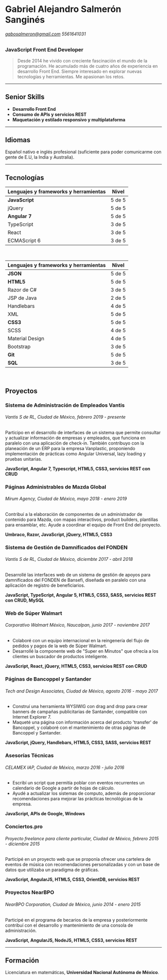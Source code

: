 # Gabriel Alejandro Salmerón Sanginés  
###### gabosalmeron@gmail.com *5561641031*
### JavaScript Front End Developer  

> Desde 2014 he vivido con creciente fascinación el mundo de la programación. He acumulado más de cuatro años de experiencia en desarrollo Front End. Siempre interesado en explorar nuevas tecnologías y herramientas. Me apasionan los retos.

---

## Senior Skills

+ **Desarrollo Front End**
+ **Consumo de APIs y servicios REST**
+ **Maquetación y estilado responsivo y multiplataforma**

--- 

## Idiomas

Español nativo e inglés profesional (suficiente para poder comunicarme con gente de E.U, la India y Australia).

---

## Tecnologías

Lenguajes y frameworks y herramientas | Nivel
--- | ---
**JavaScript** | 5 de 5
jQuery | 5 de 5
**Angular 7** | 5 de 5
TypeScript | 3 de 5
React | 3 de 5 
ECMAScript 6 | 3 de 5

<br/>

Lenguajes y frameworks y herramientas | Nivel
--- | ---
**JSON** | 5 de 5
**HTML5** | 5 de 5
Razor de C# | 3 de 5 
JSP de Java | 2 de 5
Handlebars | 4 de 5 
XML | 5 de 5
**CSS3** | 5 de 5
SCSS | 4 de 5
Material Design | 4 de 5
Bootstrap | 3 de 5
**Git** | 5 de 5
**SQL** | 3 de 5

<br/>

## Proyectos
  
### Sistema de Administración de Empleados Vantis

###### Vantis S de RL, Ciudad de México, *febrero 2019 - presente*

Participo en el desarrollo de interfaces de un sistema que permite consultar y actualizar información de empresas y empleados, que funciona en paralelo con una aplicación de check-in. También contribuyo con la planeación de un ERP para la empresa Vanplastic, proponiendo implementación de prácticas como Angular Universal, lazy loading y pruebas unitarias.

**JavaScript, Angular 7, Typescript, HTML5, CSS3, servicios REST con CRUD**

### Páginas Administrables de Mazda Global

###### Mirum Agency, Ciudad de México, *mayo 2018 - enero 2019*

Contribuí a la elaboración de componentes de un administrador de contenido para Mazda, con mapas interactivos, product builders, plantillas para ensamblar, etc. Ayude a coordinar el equipo de Front End del proyecto. 

**Umbraco, Razor, JavaScript, jQuery, HTML5, CSS3**

### Sistema de Gestión de Damnificados del FONDEN

###### Vantis S de RL, Ciudad de México, *diciembte 2017 - abril 2018*

Desarrollé las interfaces web de un sistema de gestión de apoyos para damnificados del FONDEN de Bansefi, diseñada en paralelo con una aplicación de registro de beneficiarios.  

**JavaScript, TypeScript, Angular 5, HTML5, CSS3, SASS, servicios REST con CRUD, MySQL**

### Web de Súper Walmart

###### Corporativo Walmart México, Naucalpan, *junio 2017 - noviembre 2017*

+ Colaboré con un equipo internacional en la reingenería del flujo de pedidos y pagos de la web de Súper Walmart.
+ Desarrollé la componente web de "Super en Minutos" que ofrecía a los clientes un buscador de productos inteligente.  

**JavaScript, React, jQuery, HTML5, CSS3, servicios REST con CRUD**

### Páginas de Bancoppel y Santander

###### Tech and Design Associates, Ciudad de México, *agosto 2016 - mayo 2017*

+ Construí una herramienta WYSIWIG con drag and drop para crear banners de campañas publicitarias de Santander, compatible con Internet Explorer 7.
+ Maqueté una página con información acerca del producto 'transfer' de Bancoppel, y colaboré con el mantenimiento de otras páginas de Bancoppel y Santander.  

**JavaScript, jQuery, Handlebars, HTML5, CSS3, SASS, servicios REST**

### Asesorías Técnicas

###### CELAMEX IAP, Ciudad de México, *marzo 2016 - julio 2016*

+ Escribí un script que permitía poblar con eventos recurrentes un calendario de Google a partir de hojas de cálculo.
+ Ayudé a actualizar los sistemas de computo, además de proporcionar recomendaciones para mejorar las prácticas tecnológicas de la empresa.  

**JavaScript, APIs de Google, Windows**

### Conciertos.pro

###### Proyecto freelance para cliente particular, Ciudad de México, *febrero 2015 - diciembre 2015*

Participé en un proyecto web que se proponía ofrecer una cartelera de eventos de música con recomendaciones
personalizadas y con un base de datos que utilizaba un paradigma de gráficas.  

**JavaScript, AngularJS, HTML5, CSS3, OrientDB, servicios REST** 

### Proyectos NearBPO

###### NearBPO Corporation, Ciudad de México, *junio 2014 - enero 2015*

Participé en el programa de becarios de la empresa y posteriormente contribuí con el desarrollo y mantenimiento de una consola de administración.

**JavaScript, AngularJS, NodeJS, HTML5, CSS3, servicios REST** 

---

## Formación

Licenciatura en matemáticas, **Universidad Nacional Autónoma de México**.

